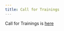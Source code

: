 ```yaml
---
title: Call for Trainings
---
```



Call for Trainings is <a href="https://owasp.submittable.com/submit/157929/global-appsec-dublin-2020-cft" target="_blank">here</a>